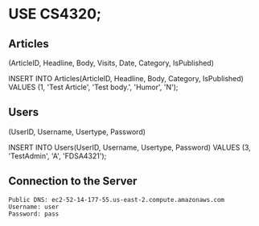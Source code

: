 # USE CS4320;
  
## Articles
  (ArticleID, Headline, Body, Visits, Date, Category, IsPublished)

  INSERT INTO Articles(ArticleID, Headline, Body, Category, IsPublished)
	VALUES (1, 'Test Article', 'Test body.', 'Humor', 'N');

## Users
  (UserID, Username, Usertype, Password)

  INSERT INTO Users(UserID, Username, Usertype, Password)
	VALUES (3, 'TestAdmin', 'A', 'FDSA4321');
	
## Connection to the Server
	Public DNS: ec2-52-14-177-55.us-east-2.compute.amazonaws.com
	Username: user
	Password: pass
